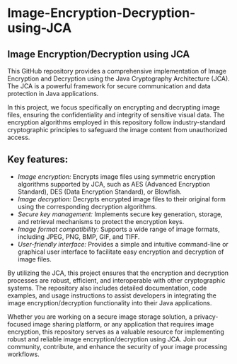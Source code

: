 # Image-Encryption-Decryption-using-JCA

## Image Encryption/Decryption using JCA

This GitHub repository provides a comprehensive implementation of Image Encryption and Decryption using the Java Cryptography Architecture (JCA). The JCA is a powerful framework for secure communication and data protection in Java applications.

In this project, we focus specifically on encrypting and decrypting image files, ensuring the confidentiality and integrity of sensitive visual data. The encryption algorithms employed in this repository follow industry-standard cryptographic principles to safeguard the image content from unauthorized access.

## Key features:
- *Image encryption:* Encrypts image files using symmetric encryption algorithms supported by JCA, such as AES (Advanced Encryption Standard), DES (Data Encryption Standard), or Blowfish.
- *Image decryption:* Decrypts encrypted image files to their original form using the corresponding decryption algorithms.
- *Secure key management:* Implements secure key generation, storage, and retrieval mechanisms to protect the encryption keys.
- *Image format compatibility:* Supports a wide range of image formats, including JPEG, PNG, BMP, GIF, and TIFF.
- *User-friendly interface:* Provides a simple and intuitive command-line or graphical user interface to facilitate easy encryption and decryption of image files.

By utilizing the JCA, this project ensures that the encryption and decryption processes are robust, efficient, and interoperable with other cryptographic systems. The repository also includes detailed documentation, code examples, and usage instructions to assist developers in integrating the image encryption/decryption functionality into their Java applications.

Whether you are working on a secure image storage solution, a privacy-focused image sharing platform, or any application that requires image encryption, this repository serves as a valuable resource for implementing robust and reliable image encryption/decryption using JCA. Join our community, contribute, and enhance the security of your image processing workflows.
